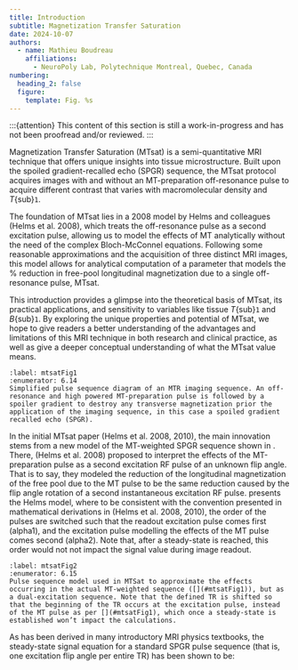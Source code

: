 ```yaml
---
title: Introduction
subtitle: Magnetization Transfer Saturation
date: 2024-10-07
authors:
  - name: Mathieu Boudreau
    affiliations:
      - NeuroPoly Lab, Polytechnique Montreal, Quebec, Canada
numbering:
  heading_2: false
  figure:
    template: Fig. %s
---
```


:::{attention}
This content of this section is still a work-in-progress and has not been proofread and/or reviewed.
:::


Magnetization Transfer Saturation (MTsat) is a semi-quantitative MRI technique that offers unique insights into tissue microstructure. Built upon the spoiled gradient-recalled echo (SPGR) sequence, the MTsat protocol acquires images with and without an MT-preparation off-resonance pulse to acquire different contrast that varies with macromolecular density and _T_{sub}`1`.

The foundation of MTsat lies in a 2008 model by Helms and colleagues (Helms et al. 2008), which treats the off-resonance pulse as a second excitation pulse, allowing us to model the effects of MT analytically without the need of the complex Bloch-McConnel equations. Following some reasonable approximations and the acquisition of three distinct MRI images, this model allows for analytical computation of a parameter that models the % reduction in free-pool longitudinal magnetization due to a single off-resonance pulse, MTsat. 

This introduction provides a glimpse into the theoretical basis of MTsat, its practical applications, and sensitivity to variables like tissue _T_{sub}`1` and _B_{sub}`1`. By exploring the unique properties and potential of MTsat, we hope to give readers a better understanding of the advantages and limitations of this MRI technique in both research and clinical practice, as well as give a deeper conceptual understanding of what the MTsat value means.

```{figure} img/sequence.png
:label: mtsatFig1
:enumerator: 6.14  
Simplified pulse sequence diagram of an MTR imaging sequence. An off-resonance and high powered MT-preparation pulse is followed by a spoiler gradient to destroy any transverse magnetization prior the application of the imaging sequence, in this case a spoiled gradient recalled echo (SPGR).
```

In the initial MTsat paper (Helms et al. 2008, 2010), the main innovation stems from a new model of the MT-weighted SPGR sequence shown in [](#mtsatFig1). There, (Helms et al. 2008) proposed to interpret the effects of the MT-preparation pulse as a second excitation RF pulse of an unknown flip angle. That is to say, they modeled the reduction of the longitudinal magnetization of the free pool due to the MT pulse to be the same reduction caused by the flip angle rotation of a second instantaneous excitation RF pulse. [](#mtsatFig2) presents the Helms model, where to be consistent with the convention presented in mathematical derivations in (Helms et al. 2008, 2010), the order of the pulses are switched such that the readout excitation pulse comes first (alpha1), and the excitation pulse modelling the effects of the MT pulse comes second (alpha2). Note that, after a steady-state is reached, this order would not not impact the signal value during image readout. 

```{figure} img/mtsat_model_sequence.png
:label: mtsatFig2
:enumerator: 6.15  
Pulse sequence model used in MTSat to approximate the effects occurring in the actual MT-weighted sequence ([](#mtsatFig1)), but as a dual-excitation sequence. Note that the defined TR is shifted so that the beginning of the TR occurs at the excitation pulse, instead of the MT pulse as per [](#mtsatFig1), which once a steady-state is established won’t impact the calculations.
```

As has been derived in many introductory MRI physics textbooks, the steady-state signal equation for a standard SPGR pulse sequence (that is, one excitation flip angle per entire TR) has been shown to be:
